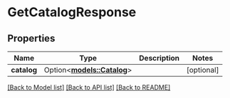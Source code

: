 # GetCatalogResponse

## Properties

Name | Type | Description | Notes
------------ | ------------- | ------------- | -------------
**catalog** | Option<[**models::Catalog**](Catalog.md)> |  | [optional]

[[Back to Model list]](../README.md#documentation-for-models) [[Back to API list]](../README.md#documentation-for-api-endpoints) [[Back to README]](../README.md)


